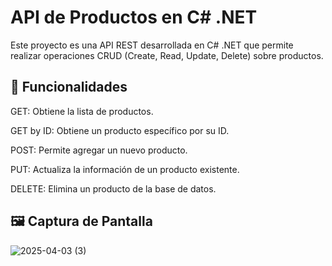 # API de Productos en C# .NET

Este proyecto es una API REST desarrollada en C# .NET que permite realizar operaciones CRUD (Create, Read, Update, Delete) sobre productos.

## 🚀 Funcionalidades

GET: Obtiene la lista de productos.

GET by ID: Obtiene un producto específico por su ID.

POST: Permite agregar un nuevo producto.

PUT: Actualiza la información de un producto existente.

DELETE: Elimina un producto de la base de datos.

## 🖼️ Captura de Pantalla
![2025-04-03 (3)](https://github.com/user-attachments/assets/f20c037a-7546-45aa-ba8f-eae15b34a2d5)
